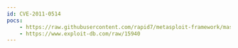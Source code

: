 ```yaml
---
id: CVE-2011-0514
pocs:
    - https://raw.githubusercontent.com/rapid7/metasploit-framework/master/modules/auxiliary/dos/hp/data_protector_rds.rb
    - https://www.exploit-db.com/raw/15940
---
```

